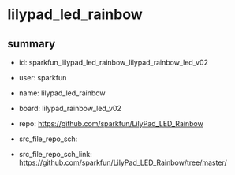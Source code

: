 # lilypad_led_rainbow
 
## summary 
* id: sparkfun_lilypad_led_rainbow_lilypad_rainbow_led_v02
* user: sparkfun
* name: lilypad_led_rainbow
* board: lilypad_rainbow_led_v02
* repo: https://github.com/sparkfun/LilyPad_LED_Rainbow



* src_file_repo_sch: 
* src_file_repo_sch_link: https://github.com/sparkfun/LilyPad_LED_Rainbow/tree/master/




